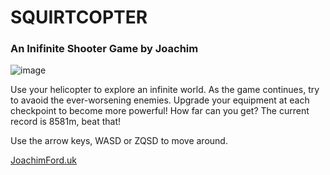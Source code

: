# SQUIRTCOPTER
### An Inifinite Shooter Game by Joachim


![image](https://user-images.githubusercontent.com/87899147/235861351-0dd38fc2-ed47-44ac-b4cf-95087a755def.png)


Use your helicopter to explore an infinite world. As the game continues, try to avaoid the ever-worsening enemies.
Upgrade your equipment at each checkpoint to become more powerful! How far can you get? The current record is 8581m, beat that!

Use the arrow keys, WASD or ZQSD to move around.

[JoachimFord.uk](https://joachimford.uk)
